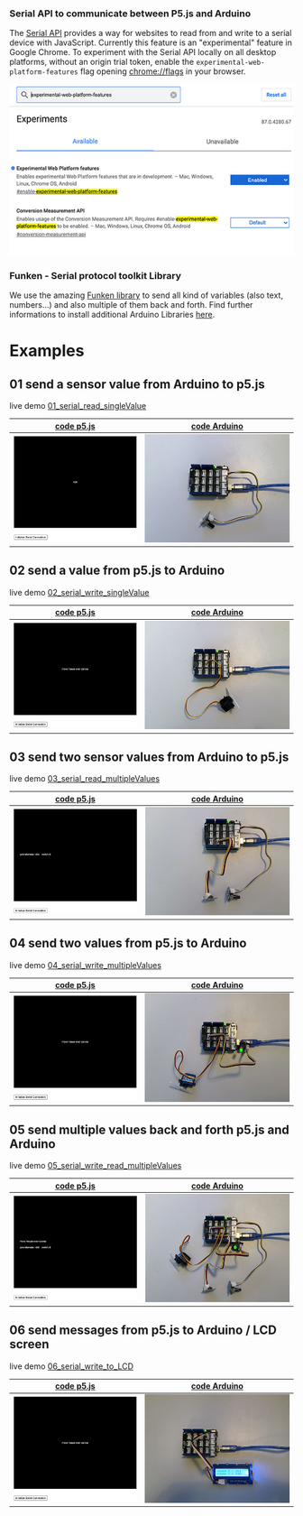 ### Serial API to communicate between P5.js and Arduino
The [Serial API](https://web.dev/serial/) provides a way for websites to read from and write to a serial device with JavaScript. Currently this feature is an "experimental" feature in Google Chrome. To experiment with the Serial API locally on all desktop platforms, without an origin trial token, enable the ```experimental-web-platform-features``` flag opening [chrome://flags](chrome://flags) in your browser.

![serialAPI](docs/serialAPI.jpg)


### Funken - Serial protocol toolkit Library
We use the amazing [Funken library](https://github.com/astefas/Funken) to send all kind of variables (also text, numbers...) and also multiple of them back and forth. Find further informations to install additional Arduino Libraries [here](https://www.arduino.cc/en/Guide/Libraries).

# Examples

## 01 send a sensor value from Arduino to p5.js
live demo [01_serial_read_singleValue](https://hybridthingslab.github.io/course-interaction-design-2021/Block_III/Arduiuno_p5js/p5js/01_serial_read_singleValue)

|[code p5.js](https://github.com/HybridThingsLab/course-interaction-design-2021/tree/master/Block_III/Arduiuno_p5js/p5js/01_serial_read_singleValue)|[code Arduino](https://github.com/HybridThingsLab/course-interaction-design-2021/tree/master/Block_III/Arduiuno_p5js/Arduino/01_serial_write_singleValue)|
:-------------------------:|:-------------------------:
![01_01](docs/01_p5js.jpg)|![01_02](docs/01_Arduino.jpg)

## 02 send a value from p5.js to Arduino
live demo [02_serial_write_singleValue](https://hybridthingslab.github.io/course-interaction-design-2021/Block_III/Arduiuno_p5js/p5js/02_serial_write_singleValue)

|[code p5.js](https://github.com/HybridThingsLab/course-interaction-design-2021/tree/master/Block_III/Arduiuno_p5js/p5js/02_serial_write_singleValue)|[code Arduino](https://github.com/HybridThingsLab/course-interaction-design-2021/tree/master/Block_III/Arduiuno_p5js/Arduino/02_serial_read_singleValue)|
:-------------------------:|:-------------------------:
![02_01](docs/02_p5js.jpg)|![02_02](docs/02_Arduino.jpg)

## 03 send two sensor values from Arduino to p5.js
live demo [03_serial_read_multipleValues](https://hybridthingslab.github.io/course-interaction-design-2021/Block_III/Arduiuno_p5js/p5js/03_serial_read_multipleValues)

|[code p5.js](https://github.com/HybridThingsLab/course-interaction-design-2021/tree/master/Block_III/Arduiuno_p5js/p5js/03_serial_read_multipleValues)|[code Arduino](https://github.com/HybridThingsLab/course-interaction-design-2021/tree/master/Block_III/Arduiuno_p5js/Arduino/03_serial_write_multipleValues)|
:-------------------------:|:-------------------------:
![03_01](docs/03_p5js.jpg)|![03_02](docs/03_Arduino.jpg)

## 04 send two values from p5.js to Arduino
live demo [04_serial_write_multipleValues](https://hybridthingslab.github.io/course-interaction-design-2021/Block_III/Arduiuno_p5js/p5js/04_serial_write_multipleValues)

|[code p5.js](https://github.com/HybridThingsLab/course-interaction-design-2021/tree/master/Block_III/Arduiuno_p5js/p5js/04_serial_write_multipleValues)|[code Arduino](https://github.com/HybridThingsLab/course-interaction-design-2021/tree/master/Block_III/Arduiuno_p5js/Arduino/04_serial_read_multipleValues)|
:-------------------------:|:-------------------------:
![04_01](docs/04_p5js.jpg)|![04_02](docs/04_Arduino.jpg)

## 05 send multiple values back and forth p5.js and Arduino
live demo [05_serial_write_read_multipleValues](https://hybridthingslab.github.io/course-interaction-design-2021/Block_III/Arduiuno_p5js/p5js/05_serial_write_read_multipleValues)

|[code p5.js](https://github.com/HybridThingsLab/course-interaction-design-2021/tree/master/Block_III/Arduiuno_p5js/p5js/05_serial_write_read_multipleValues)|[code Arduino](https://github.com/HybridThingsLab/course-interaction-design-2021/tree/master/Block_III/Arduiuno_p5js/Arduino/05_serial_write_read_multipleValues)|
:-------------------------:|:-------------------------:
![05_01](docs/05_p5js.jpg)|![05_02](docs/05_Arduino.jpg)

## 06 send messages from p5.js to Arduino / LCD screen
live demo [06_serial_write_to_LCD](https://hybridthingslab.github.io/course-interaction-design-2021/Block_III/Arduiuno_p5js/p5js/06_serial_write_to_LCD)

|[code p5.js](https://github.com/HybridThingsLab/course-interaction-design-2021/tree/master/Block_III/Arduiuno_p5js/p5js/06_serial_write_to_LCD)|[code Arduino](https://github.com/HybridThingsLab/course-interaction-design-2021/tree/master/Block_III/Arduiuno_p5js/Arduino/06_serial_read_to_LCD)|
:-------------------------:|:-------------------------:
![06_01](docs/06_p5js.jpg)|![06_02](docs/06_Arduino.jpg)
